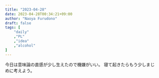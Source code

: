 ```yaml
---
title: "2023-04-28"
date: 2023-04-28T00:34:21+09:00
author: "Naoya Furudono"
draft: false
tags: [
    "daily"
    ,"PL"
    ,"idea"
    ,"alcohol"
]
---
```


今日は意味論の直感が少し生えたので機嫌がいい。
寝て起きたらもう少しまじめに考えよう。

